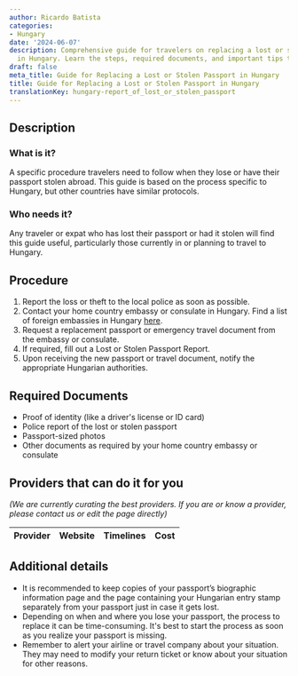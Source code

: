```yaml
---
author: Ricardo Batista
categories:
- Hungary
date: '2024-06-07'
description: Comprehensive guide for travelers on replacing a lost or stolen passport
  in Hungary. Learn the steps, required documents, and important tips to follow.
draft: false
meta_title: Guide for Replacing a Lost or Stolen Passport in Hungary
title: Guide for Replacing a Lost or Stolen Passport in Hungary
translationKey: hungary-report_of_lost_or_stolen_passport
---
```


## Description
### What is it?
A specific procedure travelers need to follow when they lose or have their passport stolen abroad. This guide is based on the process specific to Hungary, but other countries have similar protocols.

### Who needs it?
Any traveler or expat who has lost their passport or had it stolen will find this guide useful, particularly those currently in or planning to travel to Hungary.

## Procedure
1. Report the loss or theft to the local police as soon as possible.
2. Contact your home country embassy or consulate in Hungary. Find a list of foreign embassies in Hungary [here](https://konzuliszolgalat.kormany.hu/idegen-konzulatusok-magyarorszagon).
3. Request a replacement passport or emergency travel document from the embassy or consulate.
4. If required, fill out a Lost or Stolen Passport Report.
5. Upon receiving the new passport or travel document, notify the appropriate Hungarian authorities.

## Required Documents
- Proof of identity (like a driver's license or ID card)
- Police report of the lost or stolen passport
- Passport-sized photos
- Other documents as required by your home country embassy or consulate

## Providers that can do it for you

_(We are currently curating the best providers. If you are or know a provider, please contact us or edit the page directly)_

| Provider        |     Website     |     Timelines    |       Cost      |
| --------------- | --------------- |  :-------------: | :-------------: |

## Additional details
- It is recommended to keep copies of your passport’s biographic information page and the page containing your Hungarian entry stamp separately from your passport just in case it gets lost.
- Depending on when and where you lose your passport, the process to replace it can be time-consuming. It's best to start the process as soon as you realize your passport is missing.
- Remember to alert your airline or travel company about your situation. They may need to modify your return ticket or know about your situation for other reasons.